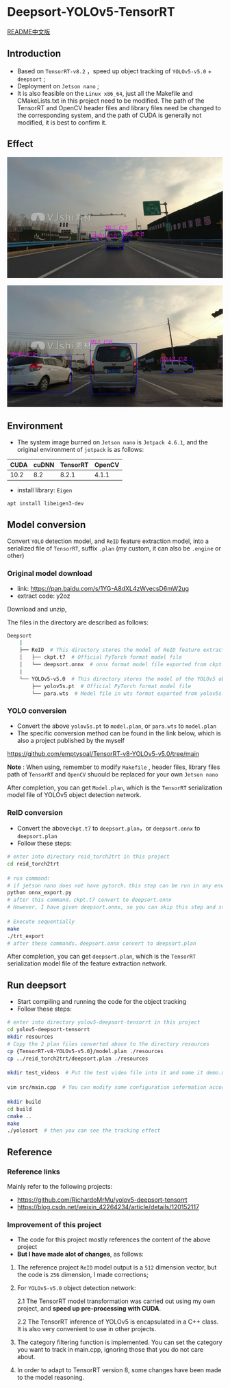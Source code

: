 # Deepsort-YOLOv5-TensorRT
[README中文版](https://github.com/emptysoal/Deepsort-YOLOv5-TensorRT/blob/main/README-chinese.md)

## Introduction

- Based on `TensorRT-v8.2` ，speed up object tracking of  `YOLOv5-v5.0` + `deepsort` ;
- Deployment on `Jetson nano` ;
- It is also feasible on the `Linux x86_64`,  just all the Makefile and CMakeLists.txt in this project need to be modified. The path of the TensorRT and OpenCV header files and library files need be changed to the corresponding system, and the path of CUDA is generally not modified, it is best to confirm it. 

## Effect

![result_01](samples/result_01.jpg)

![result_02](samples/result_02.jpg)

## Environment

-  The system image burned on `Jetson nano` is `Jetpack 4.6.1`, and the original environment of `jetpack` is as follows: 

| CUDA | cuDNN | TensorRT | OpenCV |
| ---- | ----- | -------- | ------ |
| 10.2 | 8.2   | 8.2.1    | 4.1.1  |

- install library: `Eigen`

```bash
apt install libeigen3-dev
```

## Model conversion

Convert `YOLO` detection model, and `ReID` feature extraction model, into a serialized file of `TensorRT`, suffix `.plan` (my custom, it can also be `.engine` or other) 

### Original model download

- link: https://pan.baidu.com/s/1YG-A8dXL4zWvecsD6mW2ug 
- extract code: y2oz

Download and unzip,

The files in the directory are described as follows:

```bash
Deepsort
    |
    ├── ReID  # This directory stores the model of ReID feature extraction network
    │   ├── ckpt.t7  # Official PyTorch format model file
    │   └── deepsort.onnx  # onnx format model file exported from ckpt.t7
    |
    └── YOLOv5-v5.0  # This directory stores the model of the YOLOv5 object detection network
        ├── yolov5s.pt  # Official PyTorch format model file
        └── para.wts  # Model file in wts format exported from yolov5s.pt
```

### YOLO conversion

- Convert the above `yolov5s.pt` to `model.plan`, or `para.wts` to `model.plan` 
- The specific conversion method can be found in the link below, which is also a project published by the myself 

https://github.com/emptysoal/TensorRT-v8-YOLOv5-v5.0/tree/main

**Note** : When using, remember to modify `Makefile` , header files, library files path of `TensorRT` and `OpenCV` shuould be replaced for your own `Jetson nano` 

After completion, you can get `Model.plan`, which is the `TensorRT` serialization model file of  YOLOv5 object detection network. 

### ReID conversion

- Convert the above`ckpt.t7` to `deepsort.plan`，or `deepsort.onnx` to `deepsort.plan`
- Follow these steps:

```bash
# enter into directory reid_torch2trt in this project
cd reid_torch2trt

# run command:
# if jetson nano does not have pytorch，this step can be run in any environment with pytorch
python onnx_export.py
# after this command，ckpt.t7 convert to deepsort.onnx
# However, I have given deepsort.onnx, so you can skip this step and start with the following 

# Execute sequentially
make
./trt_export
# after these commands，deepsort.onnx convert to deepsort.plan
```

After completion, you can get `deepsort.plan`, which is the `TensorRT` serialization model file of the feature extraction network. 

## Run deepsort

- Start compiling and running the code for the object tracking
- Follow these steps:

```bash
# enter into directory yolov5-deepsort-tensorrt in this project
cd yolov5-deepsort-tensorrt
mkdir resources
# Copy the 2 plan files converted above to the directory resources 
cp {TensorRT-v8-YOLOv5-v5.0}/model.plan ./resources
cp ../reid_torch2trt/deepsort.plan ./resources

mkdir test_videos  # Put the test video file into it and name it demo.mp4

vim src/main.cpp  # You can modify some configuration information according to your requirements

mkdir build
cd build
cmake ..
make
./yolosort  # then you can see the tracking effect
```

## Reference

### Reference links

Mainly refer to the following projects:

- https://github.com/RichardoMrMu/yolov5-deepsort-tensorrt
- https://blog.csdn.net/weixin_42264234/article/details/120152117

### Improvement of this project

- The code for this project mostly references the content of the above project
- **But I have made alot of changes**, as follows:

1. The reference project `ReID` model output is a `512` dimension vector, but the code is `256` dimension, I made corrections; 

2. For `YOLOv5-v5.0` object detection network:

   2.1 The TensorRT model transformation was carried out using my own project, and **speed up pre-processing with CUDA**. 

   2.2 The TensorRT inference of YOLOv5 is encapsulated in a C++ class. It is also very convenient to use in other projects. 

3. The category filtering function is implemented. You can set the category you want to track in main.cpp, ignoring those that you do not care about. 

4. In order to adapt to TensorRT version 8, some changes have been made to the model reasoning. 

